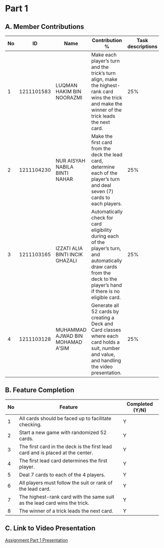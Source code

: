 # Part 1

## A. Member Contributions

No | ID         | Name                             | Contribution %    | Task descriptions
-- | ---------- | -------------------------------- | ----------------- | --------------
1  | 1211101583 | LUQMAN HAKIM BIN NOORAZMI        |  Make each player’s turn and the trick’s turn align, make the highest-rank card wins the trick and make the winner of the trick leads the next card.                     | 25%               
2  | 1211104230 | NUR AISYAH NABILA BINTI NAHAR    |  Make the first card from the deck the lead card, determine each of the player’s turn and deal seven (7) cards to each players.                                          | 25%               
3  | 1211103165 | IZZATI ALIA BINTI INCIK GHAZALI  |  Automatically check for card eligibility during each of the player’s turn, and automatically draw cards from the deck to the player’s hand if there is no eligible card.| 25%               
4  | 1211103128 | MUHAMMAD AJWAD BIN MOHAMAD A'SIM |  Generate all 52 cards by creating a Deck and Card classes where each card holds a suit, number and value, and handling the video presentation.                          | 25%               


## B. Feature Completion

No | Feature                                                                         | Completed (Y/N)
-- | ------------------------------------------------------------------------------- | ---------------
1  | All cards should be faced up to facilitate checking.                            |  Y
2  | Start a new game with randomized 52 cards.                                      |  Y
3  | The first card in the deck is the first lead card and is placed at the center.  |  Y
4  | The first lead card determines the first player.                                |  Y
5  | Deal 7 cards to each of the 4 players.                                          |  Y
6  | All players must follow the suit or rank of the lead card.                      |  Y
7  | The highest-rank card with the same suit as the lead card wins the trick.       |  Y
8  | The winner of a trick leads the next card.                                      |  Y


## C. Link to Video Presentation

[Assignment Part 1 Presentation](https://drive.google.com/file/d/1yiHezs8HcpFpRDrPLLQSp7qDZZlIZt2M/view?usp=share_link)

